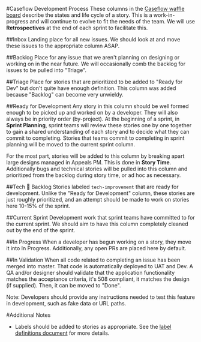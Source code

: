 #Caseflow Development Process
These columns in the [Caseflow waffle board](https://waffle.io/department-of-veterans-affairs/caseflow) describe the states and life cycle of a story. This is a work-in-progress and will continue to evolve to fit the needs of the team. We will use **Retrospectives** at the end of each sprint to facilitate this.

##Inbox
Landing place for all new issues. We should look at and move these issues to the appropriate column ASAP.

##Backlog
Place for any issue that we aren't planning on designing or working on in the near future. We will occasionally comb the backlog for issues to be pulled into "Triage".

##Triage
Place for stories that are prioritized to be added to "Ready for Dev" but don't quite have enough definition. This column was added because "Backlog" can become very unwieldy.

##Ready for Development
Any story in this column should be well formed enough to be picked up and worked on by a developer.
They will also always be in priority order (by-project).
At the beginning of a sprint, in **Sprint Planning**, sprint teams will review these stories one by one together to gain a shared understanding of each story and to decide what they can commit to completing.
Stories that teams commit to completing in sprint planning will be moved to the current sprint column. 

For the most part, stories will be added to this column by breaking apart large designs managed in Appeals PM.
This is done in **Story Time**.
Additionally bugs and technical stories will be pulled into this column and prioritized from the backlog during story time, or ad hoc as necessary.

##Tech 💪 Backlog
Stories labeled `tech-improvement` that are ready for development. Unlike the "Ready for Development" column, these stories are just roughly prioritized, and an attempt should be made to work on stories here 10-15% of the sprint.

##Current Sprint
Development work that sprint teams have committed to for the current sprint.
We should aim to have this column completely cleaned out by the end of the sprint.

##In Progress
When a developer has begun working on a story, they move it into In Progress. Additionally, any open PRs are placed here by default.

##In Validation
When all code related to completing an issue has been merged into master.
That code is automatically deployed to UAT and Dev.
A QA and/or designer should validate that the application functionality matches the acceptance criteria, it's 508 compliant, it matches the design (if supplied). Then, it can be moved to "Done".

Note: Developers should provide any instructions needed to test this feature in development, such as fake data or URL paths.

#Additional Notes
- Labels should be added to stories as appropriate. See the [label definitions document](/docs/labels.md) for more details.
